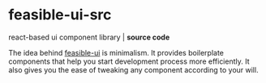 # feasible-ui-src

react-based ui component library | **source code**

The idea behind [feasible-ui](https://aliakseiherman.github.io/feasible-ui) is minimalism. It provides boilerplate components that help you start development process more efficiently. It also gives you the ease of tweaking any component according to your will.
